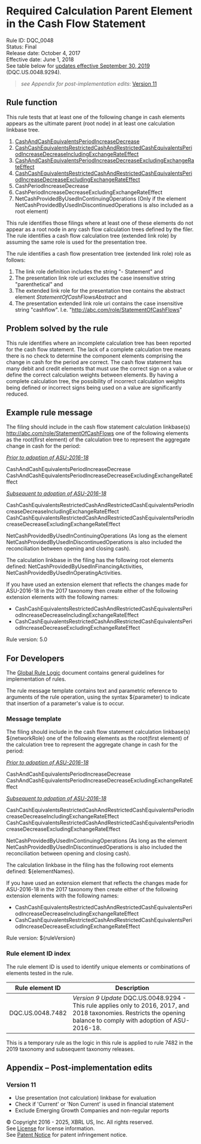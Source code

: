 # Required Calculation Parent Element in the Cash Flow Statement
Rule ID: DQC_0048  
Status:  Final  
Release date: October 4, 2017  
Effective date: June 1, 2018  
See table below for <a href="#update9">updates effective September 30, 2019</a> (DQC.US.0048.9294). 
> *see Appendix for post-implementation edits*:
> [Version 11](#version-11) 

## Rule function

This rule tests that at least one of the following change in cash elements appears as the ultimate parent (root node) in at least one calculation linkbase tree.  

1.  [CashAndCashEquivalentsPeriodIncreaseDecrease](https://asc.fasb.org/xbrllinks&trid=2134478#SL141689)
2.  [CashCashEquivalentsRestrictedCashAndRestrictedCashEquivalentsPeriodIncreaseDecreaseIncludingExchangeRateEffect](https://asc.fasb.org/xbrllinks&trid=2134478#SL215055)
3.  [CashAndCashEquivalentsPeriodIncreaseDecreaseExcludingExchangeRateEffect](https://asc.fasb.org/xbrllinks&trid=2134478#SL194600)
4.  [CashCashEquivalentsRestrictedCashAndRestrictedCashEquivalentsPeriodIncreaseDecreaseExcludingExchangeRateEffect](https://asc.fasb.org/xbrllinks&trid=2134478#SL215053)
5.  CashPeriodIncreaseDecrease
6.  CashPeriodIncreaseDecreaseExcludingExchangeRateEffect
7.  NetCashProvidedByUsedInContinuingOperations (Only if the element NetCashProvidedByUsedInDiscontinuedOperations is also included as a root element)

This rule identifies those filings where at least one of these elements do not appear as a root node in any cash flow calculation trees defined by the filer. The rule identifies a cash flow calculation tree (extended link role) by assuming the same role is used for the presentation tree.  

The rule identifies a cash flow presentation tree (extended link role) role as follows:

1.  The link role definition includes the string "- Statement" and
2.  The presentation link role uri excludes the case insensitive string "parenthetical" and
3.  The extended link role for the presentation tree contains the abstract element _StatementOfCashFlowsAbstract_ and
4.  The presentation extended link role uri contains the case insensitive string "cashflow". I.e. "http://abc.com/role/StatementOfCashFlows"

## Problem solved by the rule

This rule identifies where an incomplete calculation tree has been reported for the cash flow statement. The lack of a complete calculation tree means there is no check to determine the component elements comprising the change in cash for the period are correct. The cash flow statement has many debit and credit elements that must use the correct sign on a value or define the correct calculation weights between elements. By having a complete calculation tree, the possibility of incorrect calculation weights being defined or incorrect signs being used on a value are significantly reduced.  

## Example rule message

The filing should include in the cash flow statement calculation linkbase(s) http://abc.com/role/StatementOfCashFlows one of the following elements as the root(first element) of the calculation tree to represent the aggregate change in cash for the period:

_<u>Prior to adoption of ASU-2016-18</u>_

CashAndCashEquivalentsPeriodIncreaseDecrease  
CashAndCashEquivalentsPeriodIncreaseDecreaseExcludingExchangeRateEffect

_<u>Subsequent to adoption of ASU-2016-18</u>_

CashCashEquivalentsRestrictedCashAndRestrictedCashEquivalentsPeriodIncreaseDecreaseIncludingExchangeRateEffect  
CashCashEquivalentsRestrictedCashAndRestrictedCashEquivalentsPeriodIncreaseDecreaseExcludingExchangeRateEffect

NetCashProvidedByUsedInContinuingOperations (As long as the element NetCashProvidedByUsedInDiscontinuedOperations is also included the reconciliation between opening and closing cash).  

The calculation linkbase in the filing has the following root elements defined: NetCashProvidedByUsedInFinancingActivities, NetCashProvidedByUsedInOperatingActivities.  

If you have used an extension element that reflects the changes made for ASU-2016-18 in the 2017 taxonomy then create either of the following extension elements with the following names:

*   CashCashEquivalentsRestrictedCashAndRestrictedCashEquivalentsPeriodIncreaseDecreaseIncludingExchangeRateEffect
*   CashCashEquivalentsRestrictedCashAndRestrictedCashEquivalentsPeriodIncreaseDecreaseExcludingExchangeRateEffect
  
Rule version: 5.0

## For Developers

The [Global Rule Logic](https://xbrl.us/dqc_0001) document contains general guidelines for implementation of rules.  

The rule message template contains text and parametric reference to arguments of the rule operation, using the syntax ${parameter} to indicate that insertion of a parameter's value is to occur.  

### Message template

The filing should include in the cash flow statement calculation linkbase(s) ${networkRole} one of the following elements as the root(first element) of the calculation tree to represent the aggregate change in cash for the period:

_<u>Prior to adoption of ASU-2016-18</u>_

CashAndCashEquivalentsPeriodIncreaseDecrease  
CashAndCashEquivalentsPeriodIncreaseDecreaseExcludingExchangeRateEffect

_<u>Subsequent to adoption of ASU-2016-18</u>_

CashCashEquivalentsRestrictedCashAndRestrictedCashEquivalentsPeriodIncreaseDecreaseIncludingExchangeRateEffect  
CashCashEquivalentsRestrictedCashAndRestrictedCashEquivalentsPeriodIncreaseDecreaseExcludingExchangeRateEffect

NetCashProvidedByUsedInContinuingOperations (As long as the element NetCashProvidedByUsedInDiscontinuedOperations is also included the reconciliation between opening and closing cash).  

The calculation linkbase in the filing has the following root elements defined: ${elementNames}.  

If you have used an extension element that reflects the changes made for ASU-2016-18 in the 2017 taxonomy then create either of the following extension elements with the following names:

*   CashCashEquivalentsRestrictedCashAndRestrictedCashEquivalentsPeriodIncreaseDecreaseIncludingExchangeRateEffect
*   CashCashEquivalentsRestrictedCashAndRestrictedCashEquivalentsPeriodIncreaseDecreaseExcludingExchangeRateEffect
  
Rule version: ${ruleVersion}

### Rule element ID index

The rule element ID is used to identify unique elements or combinations of elements tested in the rule. 

| Rule element ID | Description |
| --- | --- |
| DQC.US.0048.7482 | <a name="update9"></a> _Version 9 Update_ DQC.US.0048.9294 - This rule applies only to 2016, 2017, and 2018 taxonomies.  Restricts the opening balance to comply with adoption of ASU-2016-18. |
This is a temporary rule as the logic in this rule is applied to rule 7482 in the 2019 taxonomy and subsequent taxonomy releases.

## Appendix – Post-implementation edits
### Version 11
*   Use presentation (not calculation) linkbase for evaluation
*   Check if 'Current' or 'Non Current' is used in financial statement
*   Exclude Emerging Growth Companies and non-regular reports 

© Copyright 2016 - 2025, XBRL US, Inc. All rights reserved.   
See [License](https://xbrl.us/dqc-license) for license information.  
See [Patent Notice](https://xbrl.us/dqc-patent) for patent infringement notice.  
